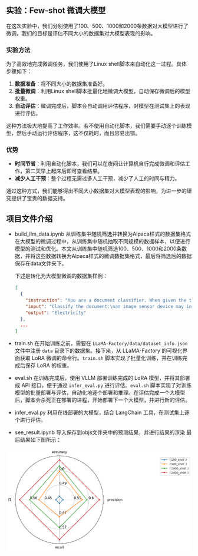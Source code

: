## 实验：Few-shot 微调大模型

在这次实验中，我们分别使用了100、500、1000和2000条数据对大模型进行了微调。我们的目标是评估不同大小的数据集对大模型表现的影响。

### 实验方法

为了高效地完成微调任务，我们使用了Linux shell脚本来自动化这一过程。具体步骤如下：
1. **数据准备**：将不同大小的数据集准备好。
2. **批量微调**：利用Linux shell脚本批量化地微调大模型，自动保存微调后的模型权重。
3. **自动评估**：微调完成后，脚本会自动调用评估程序，对模型在测试集上的表现进行评估。

这种方法极大地提高了工作效率。若不使用自动化脚本，我们需要手动逐个训练模型，然后手动运行评估程序，这不仅耗时，而且容易出错。

### 优势

- **时间节省**：利用自动化脚本，我们可以在夜间让计算机自行完成微调和评估工作，第二天早上起床后即可查看结果。
- **减少人工干预**：整个过程无需过多人工干预，减少了人工的时间与精力。

通过这种方式，我们能够得出不同大小数据集对大模型表现的影响，为进一步的研究提供了宝贵的数据支持。

## 项目文件介绍

* build_llm_data.ipynb
  从训练集中随机筛选并转换为Alpaca样式的数据集格式
  在大模型的微调过程中，从训练集中随机抽取不同规模的数据样本，以便进行模型的测试和优化。本文从训练集中随机筛选100、500、1000和2000条数据，并将这些数据转换为Alpaca样式的微调数据集格式，最后将筛选后的数据保存在data文件夹下。

  下述是转化为大模型微调的数据集样例：

  ```json
  [
    {
      "instruction": "You are a document classifier. When given the text, you classify the text into one of the following categories:\n\n\"Human Necessities\"\n\"Performing Operations; Transporting\"\n\"Chemistry; Metallurgy\"\n\"Textiles; Paper\"\n\"Fixed Constructions\"\n\"Mechanical Engineering; Lightning; Heating; Weapons; Blasting\"\n\"Physics\"\n\"Electricity\"\n\"General tagging of new or cross-sectional technology\"\n\"Unknown\"\n\nYour output should only contain one of the categories and no explanation or any other text.",
      "input": "Classify the document:\nan image sensor device may include a dual - gated charge storage region within a substrate . the dual - gated charge storage region includes first and second diodes within a common charge generating region . this charge generating region is configured to receive light incident on a surface of the image sensor device . the first and second diodes include respective first conductivity type regions responsive to first and second gate signals , respectively . these first and second gate signals are active during non - overlapping time intervals .",
      "output": "Electricity"
    },
    ...
  ]
  ```


* train.sh
在开始训练之前，需要在 `LLaMA-Factory/data/dataset_info.json` 文件中注册 `data` 目录下的数据集。接下来，从 LLaMA-Factory 的可视化界面获取 LoRA 微调的命令行。`train.sh` 脚本实现了批量化训练，并在训练完成后保存 LoRA 的权重。

* eval.sh
在训练完成后，使用 VLLM 部署训练完成的 LoRA 模型，并将其部署成 API 接口，便于通过 `infer_eval.py` 进行评估。`eval.sh` 脚本实现了对训练模型的批量部署与评估，自动化地逐个部署和推理。在评估完成一个大模型后，脚本会杀死正在部署的进程，开始部署下一个大模型，并进行新的评估。

* infer_eval.py
利用在线部署的大模型，结合 LangChain 工具，在测试集上逐个进行评估。

* see_result.ipynb
导入保存到objs文件夹中的预测结果，并进行结果的渲染
最后结果如下图所示：

![./result.png](./result.png)


